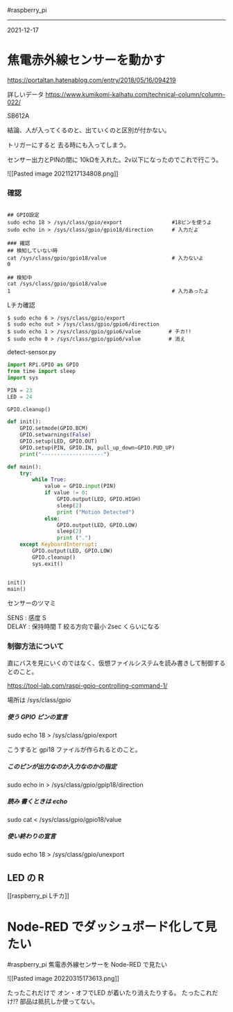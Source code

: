 #raspberry_pi 

---
2021-12-17

# 焦電赤外線センサーを動かす

https://portaltan.hatenablog.com/entry/2018/05/16/094219


詳しいデータ
https://www.kumikomi-kaihatu.com/technical-column/column-022/


SB612A

結論、人が入ってくるのと、出ていくのと区別が付かない。

トリガーにすると 去る時にも入ってしまう。

センサー出力とPINの間に 10kΩを入れた。2v以下になったのでこれで行こう。

![[Pasted image 20211217134808.png]]

### 確認

```shell

## GPIO設定
sudo echo 18 > /sys/class/gpio/export                #18ピンを使うよ
sudo echo in > /sys/class/gpio/gpio18/direction      # 入力だよ

### 確認
## 検知していない時
cat /sys/class/gpio/gpio18/value                     # 入力ないよ
0

## 検知中
cat /sys/class/gpio/gpio18/value
1                                                    # 入力あったよ
```

Lチカ確認

```shell
$ sudo echo 6 > /sys/class/gpio/export
$ sudo echo out > /sys/class/gpio/gpio6/direction
$ sudo echo 1 > /sys/class/gpio/gpio6/value         # チカ!!
$ sudo echo 0 > /sys/class/gpio/gpio6/value         # 消え
```

detect-sensor.py

```python
import RPi.GPIO as GPIO
from time import sleep
import sys

PIN = 23
LED = 24

GPIO.cleanup()

def init():
    GPIO.setmode(GPIO.BCM)
    GPIO.setwarnings(False)
    GPIO.setup(LED, GPIO.OUT)
    GPIO.setup(PIN, GPIO.IN, pull_up_down=GPIO.PUD_UP)
    print("--------------------")

def main():
    try:
        while True:
            value = GPIO.input(PIN)
            if value != 0:
                GPIO.output(LED, GPIO.HIGH)
                sleep(2)
                print ("Motion Detected")
            else:
                GPIO.output(LED, GPIO.LOW)
                sleep(2)
                print (".")
    except KeyboardInterrupt:
        GPIO.output(LED, GPIO.LOW)
        GPIO.cleanup()
        sys.exit()


init()
main()
```

センサーのツマミ

SENS : 感度             S   
DELAY : 保持時間    T  絞る方向で最小 2sec くらいになる


### 制御方法について

直にバスを見にいくのではなく、仮想ファイルシステムを読み書きして制御するとのこと。

https://tool-lab.com/raspi-gpio-controlling-command-1/

場所は /sys/class/gpio

##### 使う GPIO ピンの宣言
sudo echo 18 > /sys/class/gpio/export

こうすると gpi18 ファイルが作られるとのこと。

##### このピンが出力なのか入力なのかの指定

sudo echo in > /sys/class/gpio/gpip18/direction


##### 読み 書くときは echo

sudo cat < /sys/class/gpio/gpio18/value


##### 使い終わりの宣言

sudo echo 18 > /sys/class/gpio/unexport

## LED の R

[[raspberry_pi  Lチカ]]


# Node-RED でダッシュボード化して見たい
#raspberry_pi  焦電赤外線センサーを Node-RED で見たい

![[Pasted image 20220315173613.png]]

たったこれだけで オン・オフでLED が着いたり消えたりする。
たったこれだけ!?
部品は抵抗しか使ってない。
